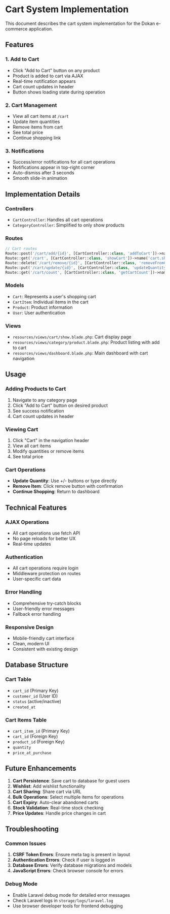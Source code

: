 # Cart System Implementation

This document describes the cart system implementation for the Dokan e-commerce application.

## Features

### 1. Add to Cart
- Click "Add to Cart" button on any product
- Product is added to cart via AJAX
- Real-time notification appears
- Cart count updates in header
- Button shows loading state during operation

### 2. Cart Management
- View all cart items at `/cart`
- Update item quantities
- Remove items from cart
- See total price
- Continue shopping link

### 3. Notifications
- Success/error notifications for all cart operations
- Notifications appear in top-right corner
- Auto-dismiss after 3 seconds
- Smooth slide-in animation

## Implementation Details

### Controllers
- `CartController`: Handles all cart operations
- `CategoryController`: Simplified to only show products

### Routes
```php
// Cart routes
Route::post('/cart/add/{id}', [CartController::class, 'addToCart'])->name('cart.add')->middleware('auth');
Route::get('/cart', [CartController::class, 'showCart'])->name('cart.show')->middleware('auth');
Route::delete('/cart/remove/{id}', [CartController::class, 'removeFromCart'])->name('cart.remove')->middleware('auth');
Route::put('/cart/update/{id}', [CartController::class, 'updateQuantity'])->name('cart.update')->middleware('auth');
Route::get('/cart/count', [CartController::class, 'getCartCount'])->name('cart.count');
```

### Models
- `Cart`: Represents a user's shopping cart
- `CartItem`: Individual items in the cart
- `Product`: Product information
- `User`: User authentication

### Views
- `resources/views/cart/show.blade.php`: Cart display page
- `resources/views/category/product.blade.php`: Product listing with add to cart
- `resources/views/dashboard.blade.php`: Main dashboard with cart navigation

## Usage

### Adding Products to Cart
1. Navigate to any category page
2. Click "Add to Cart" button on desired product
3. See success notification
4. Cart count updates in header

### Viewing Cart
1. Click "Cart" in the navigation header
2. View all cart items
3. Modify quantities or remove items
4. See total price

### Cart Operations
- **Update Quantity**: Use +/- buttons or type directly
- **Remove Item**: Click remove button with confirmation
- **Continue Shopping**: Return to dashboard

## Technical Features

### AJAX Operations
- All cart operations use fetch API
- No page reloads for better UX
- Real-time updates

### Authentication
- All cart operations require login
- Middleware protection on routes
- User-specific cart data

### Error Handling
- Comprehensive try-catch blocks
- User-friendly error messages
- Fallback error handling

### Responsive Design
- Mobile-friendly cart interface
- Clean, modern UI
- Consistent with existing design

## Database Structure

### Cart Table
- `cart_id` (Primary Key)
- `customer_id` (User ID)
- `status` (active/inactive)
- `created_at`

### Cart Items Table
- `cart_item_id` (Primary Key)
- `cart_id` (Foreign Key)
- `product_id` (Foreign Key)
- `quantity`
- `price_at_purchase`

## Future Enhancements

1. **Cart Persistence**: Save cart to database for guest users
2. **Wishlist**: Add wishlist functionality
3. **Cart Sharing**: Share cart via URL
4. **Bulk Operations**: Select multiple items for operations
5. **Cart Expiry**: Auto-clear abandoned carts
6. **Stock Validation**: Real-time stock checking
7. **Price Updates**: Handle price changes in cart

## Troubleshooting

### Common Issues
1. **CSRF Token Errors**: Ensure meta tag is present in layout
2. **Authentication Errors**: Check if user is logged in
3. **Database Errors**: Verify database migrations and models
4. **JavaScript Errors**: Check browser console for errors

### Debug Mode
- Enable Laravel debug mode for detailed error messages
- Check Laravel logs in `storage/logs/laravel.log`
- Use browser developer tools for frontend debugging
